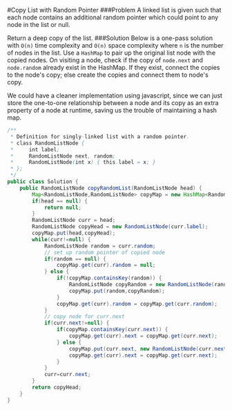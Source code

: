 #Copy List with Random Pointer
###Problem
A linked list is given such that each node contains an additional random pointer which could point to any node in the list or null.

Return a deep copy of the list.
###Solution
Below is a one-pass solution with ```O(n)``` time complexity and ```O(n)``` space complexity where ```n``` is the number of nodes in the list.
 Use a ```HashMap``` to pair up the original list node with the copied nodes. On visiting a node, check if the copy of ```node.next``` and 
```node.random``` already exist in the HashMap. If they exist, connect the copies to the node's copy; else create the copies and connect them to 
node's copy.   

We could have a cleaner implementation using javascript, since we can just store the one-to-one relationship between a node and its copy
 as an extra property of a node at runtime, saving us the trouble of maintaining a hash map.

```java
/**
 * Definition for singly-linked list with a random pointer.
 * class RandomListNode {
 *     int label;
 *     RandomListNode next, random;
 *     RandomListNode(int x) { this.label = x; }
 * };
 */
public class Solution {
    public RandomListNode copyRandomList(RandomListNode head) {
        Map<RandomListNode,RandomListNode> copyMap = new HashMap<RandomListNode,RandomListNode>();
        if(head == null) {
            return null;
        }
        RandomListNode curr = head;
        RandomListNode copyHead = new RandomListNode(curr.label);
        copyMap.put(head,copyHead);
        while(curr!=null) {
            RandomListNode random = curr.random;
            // set up random pointer of copied node
            if(random == null) {
                copyMap.get(curr).random = null;
            } else {
                if(!copyMap.containsKey(random)) {
                    RandomListNode copyRandom = new RandomListNode(random.label);
                    copyMap.put(random,copyRandom);
                }
                copyMap.get(curr).random = copyMap.get(curr.random);
            }
            // copy node for curr.next
            if(curr.next!=null) {
                if(copyMap.containsKey(curr.next)) {
                    copyMap.get(curr).next = copyMap.get(curr.next);
                } else {
                    copyMap.put(curr.next, new RandomListNode(curr.next.label));
                    copyMap.get(curr).next = copyMap.get(curr.next);
                }
            }
            curr=curr.next;
        }       
        return copyHead;
    }
}
```
